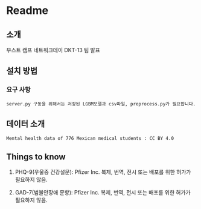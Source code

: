 # Readme

## 소개

부스트 캠프 네트워크데이 DKT-13 팀 발표 

## 설치 방법

### 요구 사항

```
server.py 구동을 위해서는 저장된 LGBM모델과 csv파일, preprocess.py가 필요합니다.
```

## 데이터 소개

```
Mental health data of 776 Mexican medical students : CC BY 4.0 
```

## Things to know

1. PHQ-9(우울증 건강설문): Pfizer Inc. 복제, 번역, 전시 또는 배포를 위한 허가가 필요하지 않음.

2. GAD-7(범불안장애 문항): Pfizer Inc. 복제, 번역, 전시 또는 배포를 위한 허가가 필요하지 않음.
